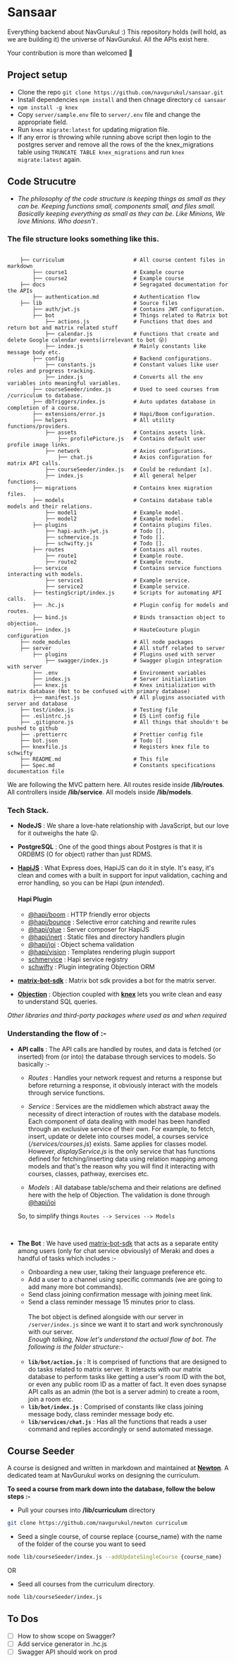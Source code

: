 # Sansaar

Everything backend about NavGurukul :)
This repository holds (will hold, as we are building it) the universe of NavGurukul.
All the APIs exist here.

Your contribution is more than welcomed 🤩
## Project setup
- Clone the repo `git clone https://github.com/navgurukul/sansaar.git`
- Install dependencies `npm install` and then chnage directory `cd sansaar`
- `npm install -g knex`
- Copy `server/sample.env` file to `server/.env` file and change the appropriate field.
- Run `knex migrate:latest` for updating migration file.
- If any error is throwing while running above script then login to the postgres server and remove all the rows of the the knex_migrations table using `TRUNCATE TABLE knex_migrations` and run `knex migrate:latest` again.
## Code Strucutre
- *The philosophy of the code structure is keeping things as small as they can be. Keeping functions small, components small, and files small. Basically keeping everything as small as they can be. Like Minions, We love Minions. Who doesn't .*

### The file structure looks something like this.
```

    ├── curriculum                      # All course content files in markdown
        ├── course1                     # Example course
        ├── course2                     # Example course
    ├── docs                            # Segragated documentation for the APIs
        ├── authentication.md           # Authentication flow
    ├── lib                             # Source files
        ├── auth/jwt.js                 # Contains JWT configuration.
        ├── bot                         # Things related to Matrix bot
            ├── actions.js              # Functions that does and return bot and matrix related stuff
            ├── calendar.js             # Functions that create and delete Google calendar events(irrelevant to bot 😜)
            ├── index.js                # Mainly constants like message body etc.
        ├── config                      # Backend configurations.
            ├── constants.js            # Constant values like user roles and progress tracking. 
            ├── index.js                # Converts all the env variables into meaningful variables.
        ├── courseSeeder/index.js       # Used to seed courses from /curriculum to database.
        ├── dbTriggers/index.js         # Auto updates database in completion of a course. 
        ├── extensions/error.js         # Hapi/Boom configuration.
        ├── helpers                     # All utility functions/providers.
            ├── assets                  # Contains assets link.
                ├── profilePicture.js   # Contains default user profile image links.
            ├── network                 # Axios configurations.
                ├── chat.js             # Axios configuration for matrix API calls.
            ├── courseSeeder/index.js   # Could be redundant [x].
            ├── index.js                # All general helper functions.
        ├── migrations                  # Contains knex migration files.
        ├── models                      # Contains database table models and their relations.
            ├── model1                  # Example model.
            ├── model2                  # Example model.
        ├── plugins                     # Contains plugins files.
            ├── hapi-auth-jwt.js        # Todo [].
            ├── schmervice.js           # Todo [].
            ├── schwifty.js             # Todo [].
        ├── routes                      # Contains all routes.
            ├── route1                  # Example route.
            ├── route2                  # Example route.
        ├── service                     # Contains service functions interacting with models.
            ├── service1                # Example service.
            ├── service2                # Example service.
        ├── testingScript/index.js      # Scripts for automating API calls.
        ├── .hc.js                      # Plugin config for models and routes.
        ├── bind.js                     # Binds transaction object to objection.
        ├── index.js                    # HauteCouture plugin configuration
    ├── node_modules                    # All node packages
    ├── server                          # All stuff related to server
        ├── plugins                     # Plugins used with server
            ├── swagger/index.js        # Swagger plugin integration with server
        ├── .env                        # Environment variables
        ├── index.js                    # Server initialization
        ├── knex.js                     # Knex initialization with matrix database (Not to be confused with primary database)
        ├── manifest.js                 # All plugins associated with server and database
    ├── test/index.js                   # Testing file
    ├── .eslintrc.js                    # ES Lint config file
    ├── .gitignore.js                   # All things that shouldn't be pushed to github
    ├── .prettierrc                     # Prettier config file
    ├── bot.json                        # Todo []
    ├── knexfile.js                     # Registers knex file to schwifty
    ├── README.md                       # This file
    ├── Spec.md                         # Constants specifications documentation file
  ```

We are following the MVC pattern here. 
All routes reside inside **/lib/routes**. 
All controllers inside **/lib/service**.
All models inside **/lib/models**.
### Tech Stack.
- **NodeJS** : We share a love-hate relationship with JavaScript, but our love for it outweighs the hate 😛. 
- **PostgreSQL** : One of the good things about Postgres is that it is ORDBMS (O for object) rather than just RDMS.
- [**HapiJS**](https://hapi.dev/) : What Express does, HapiJS can do it in style. It's easy, it's clean and comes with a built in support for input validation, caching and error handling, so you can be Hapi (*pun intended*).
    #### Hapi Plugin
    - [@hapi/boom](https://hapi.dev/module/boom/) : HTTP friendly error objects
    - [@hapi/bounce](https://hapi.dev/module/bounce/) : Selective error catching and rewrite rules
    - [@hapi/glue](https://hapi.dev/module/glue/) : Server composer for HapiJS
    - [@hapi/inert](https://hapi.dev/module/inert/) : Static files and directory handlers plugin
    - [@hapi/joi](https://joi.dev/) : Object schema validation
    - [@hapi/vision](https://hapi.dev/module/vision/) : Templates rendering plugin support
    - [schmervice](https://github.com/hapipal/schmervice) : Hapi service registry
    - [schwifty](https://github.com/hapipal/schwifty) : Plugin integrating Objection ORM

- [**matrix-bot-sdk**](https://github.com/turt2live/matrix-bot-sdk) : Matrix bot sdk provides a bot for the matrix server.
- [**Objection**](https://vincit.github.io/objection.js/) : Objection coupled with [**knex**](http://knexjs.org/) lets you write clean and easy to understand SQL queries.

*Other libraries and third-party packages where used as and when required*

### Understanding the flow of :-
 - **API calls** : The API calls are handled by routes, and data is fetched (or inserted) from (or into) the database through services to models. So basically :- 
    - *Routes* : Handles your network request and returns a response but before returning a response, it obviously interact with the models through service functions.

    - *Service* : Services are the middlemen which abstract away the necessity of direct interaction of routes with the database models. Each component of data dealing with model has been handled through an exclusive service of their own. For example, to fetch, insert, update or delete into courses model, a courses service (*/services/courses.js*) exists. Same applies for classes model. However, *displayService.js* is the only service that has functions defined for fetching/inserting data using relation mapping among models and that's the reason why you will find it interacting with courses, classes, pathway, exercises etc.
    
    - *Models* : All database table/schema and their relations are defined here with the help of Objection. The validation is done through [@hapi/joi](https://joi.dev/)

    So, to simplify things `Routes --> Services --> Models` 

    <br />

 - **The Bot** : We have used [matrix-bot-sdk](https://github.com/turt2live/matrix-bot-sdk) that acts as a separate entity among users (only for chat service obviously) of Meraki and does a handful of tasks which includes :-<br />
    - Onboarding a new user, taking their language preference etc.<br />
    - Add a user to a channel using specific commands (we are going to add many more bot commands).<br />
    - Send class joining confirmation message with joining meet link.<br />
    - Send a class reminder message 15 minutes prior to class.<br /><br />
 The bot object is defined alongside with our server in `/server/index.js` since we want it to start and work synchronously with our server.<br />
 *Enough talking, Now let's understand the actual flow of bot. The following is the folder structure:-*<br /><br />
    - **`lib/bot/action.js`** : It is comprised of functions that are designed to do tasks related to matrix server. It interacts with our matrix database to perform tasks like getting a user's room ID with the bot, or even any public room ID as a matter of fact. It even does synapse API calls as an admin (the bot is a server admin) to create a room, join a room etc.<br />
    - **`lib/bot/index.js`** : Comprised of constants like class joining message body, class reminder message body etc.<br />
    - **`lib/services/chat.js`** : Has all the functions that reads a user command and replies accordingly or send automated message.<br />

## Course Seeder
A course is designed and written in markdown and maintained at [**Newton**](https://github.com/navgurukul/newton). A dedicated team at NavGurukul works on designing the curriculum.

**To seed a course from mark down into the database, follow the below steps :-**

- Pull your courses into **/lib/curriculum** directory
```bash
git clone https://github.com/navgurukul/newton curriculum
```

- Seed a single course, of course replace {course_name} with the name of the folder of the course you want to seed
```bash
node lib/courseSeeder/index.js --addUpdateSingleCourse {course_name}
```

OR

- Seed all courses from the curriculum directory.
```bash
node lib/courseSeeder/index.js 
```
## To Dos
- [ ] How to show scope on Swagger?
- [ ] Add service generator in .hc.js
- [ ] Swagger API should work on prod